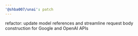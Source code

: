```yaml
---
'@shba007/unai': patch
---
```


refactor: update model references and streamline request body construction for Google and OpenAI APIs
